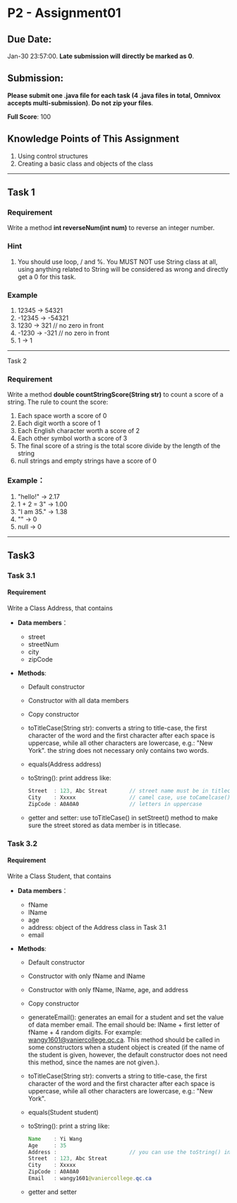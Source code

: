 # P2 - Assignment01

## **Due Date:** 

Jan-30 23:57:00. **Late submission will directly be marked as 0**.

## **Submission:**

**Please submit one .java file for each task (****4 .java files in total****, Omnivox accepts multi-submission)**. **Do not zip your files**.

**Full Score**: 100

## **Knowledge Points**  of  This  Assignment

1. Using control structures 
2. Creating a basic class and objects of the class 

***

## Task 1

### Requirement

Write a method **int reverseNum(int num)** to reverse an integer number. 

### Hint

1. You should use loop, / and %. You MUST NOT use String class at all, using anything related to String will be considered as wrong and directly get a 0 for this task.

### Example

1. 12345 -> 54321
2. -12345 -> -54321 
3. 1230 -> 321                 // no zero in front
4. -1230 -> -321              // no zero in front
5. 1 -> 1 

***

Task 2

### Requirement

Write a method **double countStringScore(String str)** to count a score of a string. The rule to count the score:

1. Each space worth a score of 0 
2. Each digit worth a score of 1 
3. Each English character worth a score of 2 
4. Each other symbol worth a score of 3 
5. The final score of a string is the total score divide by the length of the string 
6. null strings and empty strings have a score of 0 

### Example：

1. "hello!" -> 2.17 
2. 1 + 2 = 3" -> 1.00 
3. "I am 35." -> 1.38 
4. \"" -> 0 
5. null -> 0 

***

## Task3

### Task 3.1

#### Requirement

Write a Class Address, that contains 

* **Data members**：

  * street 
  * streetNum 
  * city 
  * zipCode

* **Methods**:

  * Default constructor 

  * Constructor with all data members 

  * Copy constructor

  * toTitleCase(String str): converts a string to title-case, the first character of the word and the first character after each space is uppercase, while all other characters are lowercase, e.g.: "New York". the string does not necessary only contains two words.

  * equals(Address address) 

  * toString(): print address like: 

    ```java
    Street  : 123, Abc Streat       // street name must be in titlecase 
    City    : Xxxxx                 // camel case, use toCamelcase() in step 10
    ZipCode : A0A0A0                // letters in uppercase
    ```

  * getter and setter: use toTitleCase() in setStreet() method to make sure the street stored as data member is in titlecase. 

    

### Task 3.2

#### Requirement

Write a Class Student, that contains 

* **Data members**：

  * fName
  * lName 
  * age
  * address: object of the Address class in Task 3.1
  * email

* **Methods**:

  * Default constructor 

  * Constructor with only fName and lName 

  * Constructor with only fName, lName, age, and address

  * Copy constructor

  * generateEmail(): generates an email for a student and set the value of data member email. The email should be: lName + first letter of fName + 4 random digits. For example: wangy1601@vaniercollege.qc.ca. This method should be called in some constructors when a student object is created (if the name of the student is given, however, the default constructor does not need this method, since the names are not given.).

  * toTitleCase(String str): converts a string to title-case, the first character of the word and the first character after each space is uppercase, while all other characters are lowercase, e.g.: "New York".

  * equals(Student student) 

  * toString(): print a string like: 

    ```java
    Name    : Yi Wang
    Age     : 35
    Address : 						// you can use the toString() in the Address class
    Street  : 123, Abc Streat       
    City    : Xxxxx                        
    ZipCode : A0A0A0 
    Email   : wangy1601@vaniercollege.qc.ca
    ```

  * getter and setter

    